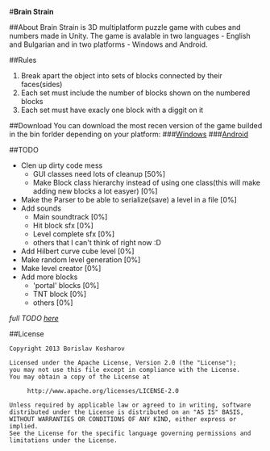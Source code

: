 #__Brain Strain__

##About
Brain Strain is 3D multiplatform puzzle game with cubes and numbers made in Unity.
The game is avalable in two languages - English and Bulgarian and in two platforms - Windows and Android.

##Rules
1. Break apart the object into sets of blocks connected by their faces(sides)
2. Each set must include the number of blocks shown on the numbered blocks
3. Each set must have exacly one block with a diggit on it

##Download
You can download the most recen version of the game builded in the bin forlder depending on your platform:
###[Windows][]
###[Android][]

##TODO
- Clen up dirty code mess
  - GUI classes need lots of cleanup [50%]
  - Make Block class hierarchy instead of using one class(this will make adding new blocks a lot easyer) [0%]
- Make the Parser to be able to serialize(save) a level in a file [0%]
- Add sounds
  - Main soundtrack [0%]
  - Hit block sfx [0%]
  - Level complete sfx [0%]
  - others that I can't think of right now :D
- Add Hilbert curve cube level [0%]
- Make random level generation [0%]
- Make level creator [0%]
- Add more blocks
  - 'portal' blocks [0%]
  - TNT block [0%]
  - others [0%]

*full TODO [here][todo]*

##License
  ```
  Copyright 2013 Borislav Kosharov

  Licensed under the Apache License, Version 2.0 (the "License");
  you may not use this file except in compliance with the License.
  You may obtain a copy of the License at

       http://www.apache.org/licenses/LICENSE-2.0

  Unless required by applicable law or agreed to in writing, software
  distributed under the License is distributed on an "AS IS" BASIS,
  WITHOUT WARRANTIES OR CONDITIONS OF ANY KIND, either express or implied.
  See the License for the specific language governing permissions and
  limitations under the License.
  ```
  
[windows]: https://github.com/nikibobi/BrainStrain/tree/master/bin/Windows
[android]: https://github.com/nikibobi/BrainStrain/tree/master/bin/Android
[todo]: https://github.com/nikibobi/BrainStrain/blob/master/src/Assets/TODO.txt
